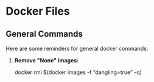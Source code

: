 # Docker Files

## General Commands

Here are some reminders for general docker commands:

1. **Remove "None" images:**

    docker rmi $(docker images -f “dangling=true” -q)